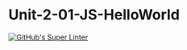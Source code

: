 # Unit-2-01-JS-HelloWorld
[![GitHub's Super Linter](https://github.com/ICS20-Programming-SavyonM/Unit-2-01-JS-HelloWorld/workflows/GitHub's%20Super%20Linter/badge.svg)](https://github.com/ICS20-Programming-SavyonM/Unit-2-01-JS-HelloWorld/actions)

